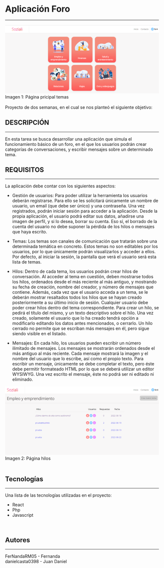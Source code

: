 # Aplicación Foro
***
<img src="client/src/img/temas.PNG" alt="página principal" width="600" heigth="600">
Imagen 1: Página pricipal temas
<br>
<br>
Proyecto de dos semanas, en el cual se nos planteó el siguiente objetivo:

## DESCRIPCIÓN 
***
En esta tarea se busca desarrollar una aplicación que simula el funcionamiento básico de un foro, en el que los usuarios podrán crear categorías de conversaciones, y escribir mensajes sobre un determinado tema.

## REQUISITOS
***
La aplicación debe contar con los siguientes aspectos:

+ Gestión de usuarios:
Para poder utilizar la herramienta los usuarios deberán registrarse. Para ello se les solicitará únicamente un nombre de usuario, un email (que debe ser único) y una contraseña. Una vez registrados, podrán iniciar sesión para acceder a la aplicación. Desde la propia aplicación, el usuario podrá editar sus datos, añadirse una imagen de perfil, y si lo desea, borrar su cuenta. Eso sí, el borrado de la cuenta del usuario no debe suponer la pérdida de los hilos o mensajes que haya escrito.

+ Temas:
Los temas son canales de comunicación que tratarán sobre una determinada temática en concreto. Estos temas no son editables por los usuarios, por lo que únicamente podrán visualizarlos y acceder a ellos. Por defecto, al iniciar la sesión, la pantalla que verá el usuario será esta lista de temas.

+ Hilos:
Dentro de cada tema, los usuarios podrán crear hilos de conversación. Al acceder al tema en cuestión, deben mostrarse todos los hilos, ordenados desde el más reciente al más antiguo, y mostrando su fecha de creación, nombre del creador, y número de mensajes que contiene. Además, cada vez que el usuario acceda a un tema, se le deberán mostrar resaltados todos los hilos que se hayan creado posteriormente a su último inicio de sesión. Cualquier usuario debe poder crear hilos dentro del tema correspondiente. Para crear un hilo, se pedirá el título del mismo, y un texto descriptivo sobre el hilo. Una vez creado, solamente el usuario que lo ha creado tendrá opción a modificarlo editando los datos antes mencionados, o cerrarlo. Un hilo cerrado no permite que se escriban más mensajes en él, pero sigue siendo visible en el listado.

+ Mensajes:
En cada hilo, los usuarios pueden escribir un número ilimitado de mensajes. Los mensajes se mostrarán ordenados desde el más antiguo al más reciente. Cada mensaje mostrará la imagen y el nombre del usuario que lo escribe, así como el propio texto. Para escribir un mensaje, únicamente se debe completar el texto, pero éste debe permitir formateado HTML por lo que se deberá utilizar un editor WYSIWYG. Una vez escrito el mensaje, éste no podrá ser ni editado ni eliminado.

<img src="client/src/img/hilos.PNG" alt="página principal" width="600" heigth="600">
Imagen 2: Página hilos
<br>
<br>

## Tecnologías
***
Una lista de las tecnologías utilizadas en el proyecto:
* React
* Php
* Javascript
<br>

## Autores
***
FerNandaRM05 - Fernanda<br>
danielcasta0398 - Juan Daniel<br>
<br>
